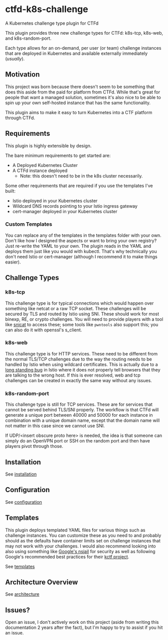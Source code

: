 # ctfd-k8s-challenge

A Kubernetes challenge type plugin for CTFd

This plugin provides three new challenge types for CTFd: k8s-tcp, k8s-web, and k8s-random-port.

Each type allows for an on-demand, per user (or team) challenge instances that are deployed in Kubernetes and available externally immediately (*usually*).

## Motivation

This project was born because there doesn't seem to be something that does this aside from the paid for platform from CTFd.  While that's great for people that want a managed solution, sometimes it's also nice to be able to spin up your own self-hosted instance that has the same functionality.

This plugin aims to make it easy to turn Kubernetes into a CTF platform through CTFd.

## Requirements

This plugin is highly extensible by design.

The bare minimum requirements to get started are:

- A Deployed Kubernetes Cluster
- A CTFd instance deployed
    - Note: this doesn't need to be in the k8s cluster necessarily.

Some other requirements that are required if you use the templates I've built:

- Istio deployed in your Kubernetes cluster
- Wildcard DNS records pointing to your Istio ingress gateway
- cert-manager deployed in your Kubernetes cluster

### Custom Templates

You can replace any of the templates in the templates folder with your own.  Don't like how I designed the aspects or want to bring your own registry?  Just re-write the YAML to your own.  The plugin reads in the YAML and deploys them just like you would with kubectl.  That's why technically you don't need Istio or cert-manager (although I recommend it to make things easier).

## Challenge Types

### k8s-tcp

This challenge type is for typical connections which would happen over something like netcat or a raw TCP socket.  These challenges will be secured by TLS and routed by Istio using SNI.  These should work for most binexp, RE, or crypto challenges.  You will need to provide players with a tool like [snicat](https://github.com/CTFd/snicat) to access these; some tools like `pwntools` also support this; you can also do it with openssl's s_client.

### k8s-web

This challenge type is for HTTP services.  These need to be different from the normal TLS/TCP challenges due to the way the routing needs to be handled by Istio when using wildcard certificates.  This is actually due to a [long standing bug](https://github.com/istio/istio/issues/13589) in Istio where it does not properly tell browsers that they are talking to the wrong host. If this is ever resolved, web and tcp challenges can be created in exactly the same way without any issues.

### k8s-random-port

This challenge type is still for TCP services.  These are for services that cannot be served behind TLS/SNI properly.  The workflow is that CTFd will generate a unique port between 40000 and 50000 for each instance in combination with a unique domain name, except that the domain name will not matter in this case since we cannot use SNI.

If UDP/\<insert obscure proto here\> is needed, the idea is that someone can simply do an OpenVPN port or SSH on the random port and then have players pivot through those.

## Installation

See [installation](docs/installation.md)

## Configuration 

See [configuration](docs/configuration.md)

## Templates 

This plugin deploys templated YAML files for various things such as challenge instances.  You can customize these as you need to and probably should as the defaults have container limits set on challenge instances that may not work with your challenges.  I would also recommend looking into also using something like [Google's nsjail](https://github.com/google/nsjail) for security as well as following Google's recommended best practices for their [kctf project](https://google.github.io/kctf/).

See [templates](docs/templates.md)

## Architecture Overview

See [architecture](docs/architecture.md)

## Issues?

Open an issue, I don't actively work on this project (aside from writing this documentation 2 years after the fact), but I'm happy to try to assist if you hit an issue.

